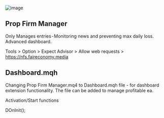 ![image](https://github.com/user-attachments/assets/39d6a05a-7996-4454-bca2-8a79c28fbaee)

<h2>Prop Firm Manager</h2>
Only Manages entries - Monitoring news and preventing max daily loss. Advanced dashboard.

Tools > Option > Expect Advisor > Allow web requests > https://nfs.faireconomy.media

<h2>Dashboard.mqh</h2>
Changing Prop Firm Manager.mq4 to Dashboard.mqh file - for dashboard extension functionality.
The file can be added to manage profitable ea.

Activation/Start functions

DOnInit();
